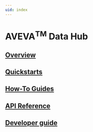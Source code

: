 ```yaml
---
uid: index
---
```


# AVEVA<sup>TM</sup> Data Hub

## [Overview](xref:WhatIsOCS)

## [Quickstarts](xref:GettingStartedWithTrendData)

## [How-To Guides](xref:CreateConfigureAsset)

## [API Reference](xref:osisoftCloudServices)

## [Developer guide](xref:lp-dev-guide)
